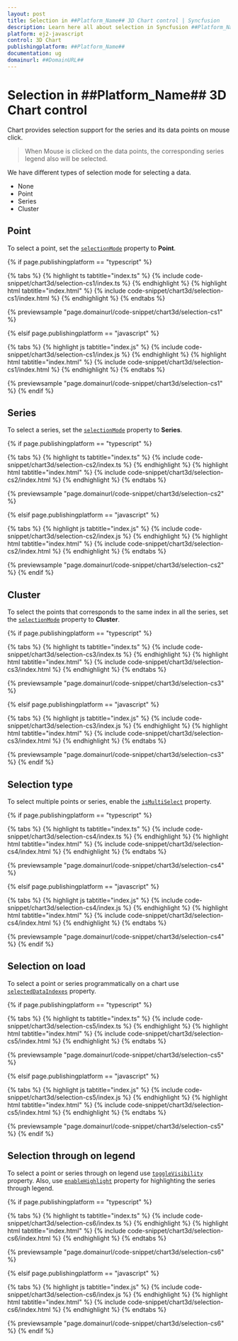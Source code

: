 ```yaml
---
layout: post
title: Selection in ##Platform_Name## 3D Chart control | Syncfusion
description: Learn here all about selection in Syncfusion ##Platform_Name## 3D Chart control of Syncfusion Essential JS 2 and more.
platform: ej2-javascript
control: 3D Chart
publishingplatform: ##Platform_Name##
documentation: ug
domainurl: ##DomainURL##
---
```

<!-- markdownlint-disable MD036 -->

# Selection in ##Platform_Name## 3D Chart control

Chart provides selection support for the series and its data points on mouse click.

>When Mouse is clicked on the data points, the corresponding series legend also will be selected.

We have different types of selection mode for selecting a data.

* None
* Point
* Series
* Cluster

## Point

To select a point, set the [`selectionMode`](../api/chart3d/chart3DModel/#selectionmode) property to **Point**.

{% if page.publishingplatform == "typescript" %}

 {% tabs %}
{% highlight ts tabtitle="index.ts" %}
{% include code-snippet/chart3d/selection-cs1/index.ts %}
{% endhighlight %}
{% highlight html tabtitle="index.html" %}
{% include code-snippet/chart3d/selection-cs1/index.html %}
{% endhighlight %}
{% endtabs %}
        
{% previewsample "page.domainurl/code-snippet/chart3d/selection-cs1" %}

{% elsif page.publishingplatform == "javascript" %}

{% tabs %}
{% highlight js tabtitle="index.js" %}
{% include code-snippet/chart3d/selection-cs1/index.js %}
{% endhighlight %}
{% highlight html tabtitle="index.html" %}
{% include code-snippet/chart3d/selection-cs1/index.html %}
{% endhighlight %}
{% endtabs %}

{% previewsample "page.domainurl/code-snippet/chart3d/selection-cs1" %}
{% endif %}

## Series

To select a series, set the [`selectionMode`](../api/chart3d/chart3DModel/#selectionmode) property to **Series**.

{% if page.publishingplatform == "typescript" %}

{% tabs %}
{% highlight ts tabtitle="index.ts" %}
{% include code-snippet/chart3d/selection-cs2/index.ts %}
{% endhighlight %}
{% highlight html tabtitle="index.html" %}
{% include code-snippet/chart3d/selection-cs2/index.html %}
{% endhighlight %}
{% endtabs %}
        
{% previewsample "page.domainurl/code-snippet/chart3d/selection-cs2" %}

{% elsif page.publishingplatform == "javascript" %}

{% tabs %}
{% highlight js tabtitle="index.js" %}
{% include code-snippet/chart3d/selection-cs2/index.js %}
{% endhighlight %}
{% highlight html tabtitle="index.html" %}
{% include code-snippet/chart3d/selection-cs2/index.html %}
{% endhighlight %}
{% endtabs %}

{% previewsample "page.domainurl/code-snippet/chart3d/selection-cs2" %}
{% endif %}

## Cluster

To select the points that corresponds to the same index in all the series, set the [`selectionMode`](../api/chart3d/chart3DModel/#selectionmode) property to **Cluster**.

{% if page.publishingplatform == "typescript" %}

 {% tabs %}
{% highlight ts tabtitle="index.ts" %}
{% include code-snippet/chart3d/selection-cs3/index.ts %}
{% endhighlight %}
{% highlight html tabtitle="index.html" %}
{% include code-snippet/chart3d/selection-cs3/index.html %}
{% endhighlight %}
{% endtabs %}
        
{% previewsample "page.domainurl/code-snippet/chart3d/selection-cs3" %}

{% elsif page.publishingplatform == "javascript" %}

{% tabs %}
{% highlight js tabtitle="index.js" %}
{% include code-snippet/chart3d/selection-cs3/index.js %}
{% endhighlight %}
{% highlight html tabtitle="index.html" %}
{% include code-snippet/chart3d/selection-cs3/index.html %}
{% endhighlight %}
{% endtabs %}

{% previewsample "page.domainurl/code-snippet/chart3d/selection-cs3" %}
{% endif %}

## Selection type

To select multiple points or series, enable the [`isMultiSelect`](../api/chart3d/chart3DModel/#ismultiselect) property.

{% if page.publishingplatform == "typescript" %}

 {% tabs %}
{% highlight ts tabtitle="index.ts" %}
{% include code-snippet/chart3d/selection-cs4/index.ts %}
{% endhighlight %}
{% highlight html tabtitle="index.html" %}
{% include code-snippet/chart3d/selection-cs4/index.html %}
{% endhighlight %}
{% endtabs %}
        
{% previewsample "page.domainurl/code-snippet/chart3d/selection-cs4" %}

{% elsif page.publishingplatform == "javascript" %}

{% tabs %}
{% highlight js tabtitle="index.js" %}
{% include code-snippet/chart3d/selection-cs4/index.js %}
{% endhighlight %}
{% highlight html tabtitle="index.html" %}
{% include code-snippet/chart3d/selection-cs4/index.html %}
{% endhighlight %}
{% endtabs %}

{% previewsample "page.domainurl/code-snippet/chart3d/selection-cs4" %}
{% endif %}

## Selection on load

To select a point or series programmatically on a chart use [`selectedDataIndexes`](../api/chart3d/chart3DModel/#selecteddataindexes) property.

{% if page.publishingplatform == "typescript" %}

 {% tabs %}
{% highlight ts tabtitle="index.ts" %}
{% include code-snippet/chart3d/selection-cs5/index.ts %}
{% endhighlight %}
{% highlight html tabtitle="index.html" %}
{% include code-snippet/chart3d/selection-cs5/index.html %}
{% endhighlight %}
{% endtabs %}
        
{% previewsample "page.domainurl/code-snippet/chart3d/selection-cs5" %}

{% elsif page.publishingplatform == "javascript" %}

{% tabs %}
{% highlight js tabtitle="index.js" %}
{% include code-snippet/chart3d/selection-cs5/index.js %}
{% endhighlight %}
{% highlight html tabtitle="index.html" %}
{% include code-snippet/chart3d/selection-cs5/index.html %}
{% endhighlight %}
{% endtabs %}

{% previewsample "page.domainurl/code-snippet/chart3d/selection-cs5" %}
{% endif %}

## Selection through on legend

To select a point or series through on legend use [`toggleVisibility`](../api/chart3d/legendSettingsModel/#togglevisibility) property. Also, use [`enableHighlight`](../api/chart3d/legendSettingsModel/#enablehighlight) property for highlighting the series through legend.

{% if page.publishingplatform == "typescript" %}

 {% tabs %}
{% highlight ts tabtitle="index.ts" %}
{% include code-snippet/chart3d/selection-cs6/index.ts %}
{% endhighlight %}
{% highlight html tabtitle="index.html" %}
{% include code-snippet/chart3d/selection-cs6/index.html %}
{% endhighlight %}
{% endtabs %}
        
{% previewsample "page.domainurl/code-snippet/chart3d/selection-cs6" %}

{% elsif page.publishingplatform == "javascript" %}

{% tabs %}
{% highlight js tabtitle="index.js" %}
{% include code-snippet/chart3d/selection-cs6/index.js %}
{% endhighlight %}
{% highlight html tabtitle="index.html" %}
{% include code-snippet/chart3d/selection-cs6/index.html %}
{% endhighlight %}
{% endtabs %}

{% previewsample "page.domainurl/code-snippet/chart3d/selection-cs6" %}
{% endif %}